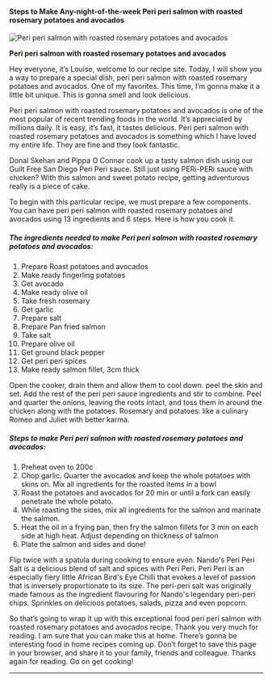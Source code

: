             

#### Steps to Make Any-night-of-the-week Peri peri salmon with roasted rosemary potatoes and avocados

![Peri peri salmon with roasted rosemary potatoes and avocados](https://img-global.cpcdn.com/recipes/5294391088381952/751x532cq70/peri-peri-salmon-with-roasted-rosemary-potatoes-and-avocados-recipe-main-photo.jpg)

**Peri peri salmon with roasted rosemary potatoes and avocados**

Hey everyone, it’s Louise, welcome to our recipe site. Today, I will show you a way to prepare a special dish, peri peri salmon with roasted rosemary potatoes and avocados. One of my favorites. This time, I’m gonna make it a little bit unique. This is gonna smell and look delicious.

Peri peri salmon with roasted rosemary potatoes and avocados is one of the most popular of recent trending foods in the world. It’s appreciated by millions daily. It is easy, it’s fast, it tastes delicious. Peri peri salmon with roasted rosemary potatoes and avocados is something which I have loved my entire life. They are fine and they look fantastic.

Donal Skehan and Pippa O Connor cook up a tasty salmon dish using our Guilt Free San Diego Peri Peri sauce. Still just using PERi-PERi sauce with chicken? With this salmon and sweet potato recipe, getting adventurous really is a piece of cake.

To begin with this particular recipe, we must prepare a few components. You can have peri peri salmon with roasted rosemary potatoes and avocados using 13 ingredients and 6 steps. Here is how you cook it.

##### The ingredients needed to make Peri peri salmon with roasted rosemary potatoes and avocados:

1.  Prepare Roast potatoes and avocados
2.  Make ready fingerling potatoes
3.  Get avocado
4.  Make ready olive oil
5.  Take fresh rosemary
6.  Get garlic
7.  Prepare salt
8.  Prepare Pan fried salmon
9.  Take salt
10.  Prepare olive oil
11.  Get ground black pepper
12.  Get peri peri spices
13.  Make ready salmon fillet, 3cm thick

Open the cooker, drain them and allow them to cool down. peel the skin and set. Add the rest of the peri peri sauce ingredients and stir to combine. Peel and quarter the onions, leaving the roots intact, and toss them in around the chicken along with the potatoes. Rosemary and potatoes: like a culinary Romeo and Juliet with better karma.

##### Steps to make Peri peri salmon with roasted rosemary potatoes and avocados:

1.  Preheat oven to 200c
2.  Chop garlic. Quarter the avocados and keep the whole potatoes with skins on. Mix all ingredients for the roasted items in a bowl
3.  Roast the potatoes and avocados for 20 min or until a fork can easily penetrate the whole potato.
4.  While roasting the sides, mix all ingredients for the salmon and marinate the salmon.
5.  Heat the oil in a frying pan, then fry the salmon fillets for 3 min on each side at high heat. Adjust depending on thickness of salmon
6.  Plate the salmon and sides and done!

Flip twice with a spatula during cooking to ensure even. Nando's Peri Peri Salt is a delicious blend of salt and spices with Peri Peri. Peri Peri is an especially fiery little African Bird's Eye Chilli that evokes a level of passion that is inversely proportionate to its size. The peri-peri salt was originally made famous as the ingredient flavouring for Nando's legendary peri-peri chips. Sprinkles on delicious potatoes, salads, pizza and even popcorn.

So that’s going to wrap it up with this exceptional food peri peri salmon with roasted rosemary potatoes and avocados recipe. Thank you very much for reading. I am sure that you can make this at home. There’s gonna be interesting food in home recipes coming up. Don’t forget to save this page in your browser, and share it to your family, friends and colleague. Thanks again for reading. Go on get cooking!

* * *